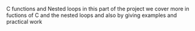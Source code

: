 C functions and Nested loops
in this part of the project we cover more in fuctions of C and the nested loops and also by giving examples and practical work
